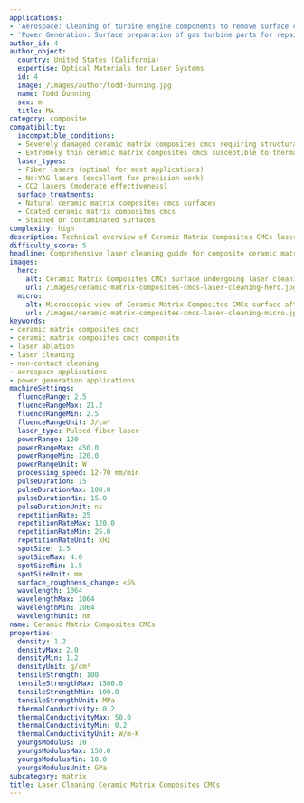 ```yaml
---
applications:
- 'Aerospace: Cleaning of turbine engine components to remove surface contaminants'
- 'Power Generation: Surface preparation of gas turbine parts for repair and maintenance'
author_id: 4
author_object:
  country: United States (California)
  expertise: Optical Materials for Laser Systems
  id: 4
  image: /images/author/todd-dunning.jpg
  name: Todd Dunning
  sex: m
  title: MA
category: composite
compatibility:
  incompatible_conditions:
  - Severely damaged ceramic matrix composites cmcs requiring structural repair
  - Extremely thin ceramic matrix composites cmcs susceptible to thermal damage
  laser_types:
  - Fiber lasers (optimal for most applications)
  - Nd:YAG lasers (excellent for precision work)
  - CO2 lasers (moderate effectiveness)
  surface_treatments:
  - Natural ceramic matrix composites cmcs surfaces
  - Coated ceramic matrix composites cmcs
  - Stained or contaminated surfaces
complexity: high
description: Technical overview of Ceramic Matrix Composites CMCs laser cleaning applications and parameters
difficulty_score: 5
headline: Comprehensive laser cleaning guide for composite ceramic matrix composites cmcs
images:
  hero:
    alt: Ceramic Matrix Composites CMCs surface undergoing laser cleaning showing precise contamination removal
    url: /images/ceramic-matrix-composites-cmcs-laser-cleaning-hero.jpg
  micro:
    alt: Microscopic view of Ceramic Matrix Composites CMCs surface after laser cleaning showing detailed surface structure
    url: /images/ceramic-matrix-composites-cmcs-laser-cleaning-micro.jpg
keywords:
- ceramic matrix composites cmcs
- ceramic matrix composites cmcs composite
- laser ablation
- laser cleaning
- non-contact cleaning
- aerospace applications
- power generation applications
machineSettings:
  fluenceRange: 2.5
  fluenceRangeMax: 21.2
  fluenceRangeMin: 2.5
  fluenceRangeUnit: J/cm²
  laser_type: Pulsed fiber laser
  powerRange: 120
  powerRangeMax: 450.0
  powerRangeMin: 120.0
  powerRangeUnit: W
  processing_speed: 12-70 mm/min
  pulseDuration: 15
  pulseDurationMax: 100.0
  pulseDurationMin: 15.0
  pulseDurationUnit: ns
  repetitionRate: 25
  repetitionRateMax: 120.0
  repetitionRateMin: 25.0
  repetitionRateUnit: kHz
  spotSize: 1.5
  spotSizeMax: 4.0
  spotSizeMin: 1.5
  spotSizeUnit: mm
  surface_roughness_change: <5%
  wavelength: 1064
  wavelengthMax: 1064
  wavelengthMin: 1064
  wavelengthUnit: nm
name: Ceramic Matrix Composites CMCs
properties:
  density: 1.2
  densityMax: 2.0
  densityMin: 1.2
  densityUnit: g/cm³
  tensileStrength: 100
  tensileStrengthMax: 1500.0
  tensileStrengthMin: 100.0
  tensileStrengthUnit: MPa
  thermalConductivity: 0.2
  thermalConductivityMax: 50.0
  thermalConductivityMin: 0.2
  thermalConductivityUnit: W/m·K
  youngsModulus: 10
  youngsModulusMax: 150.0
  youngsModulusMin: 10.0
  youngsModulusUnit: GPa
subcategory: matrix
title: Laser Cleaning Ceramic Matrix Composites CMCs
---
```

